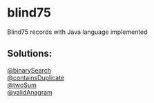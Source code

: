 # blind75
Blind75 records with Java language implemented

## Solutions:
[@binarySearch](https://github.com/tchan102/blind75/tree/main/src/binarySearch)<br /> 
[@containsDuplicate](https://github.com/tchan102/blind75/tree/main/src/containsDuplicate)<br /> 
[@twoSum](https://github.com/tchan102/blind75/tree/main/src/twoSum)<br /> 
[@validAnagram](https://github.com/tchan102/blind75/tree/main/src/validAnagram)<br /> 

